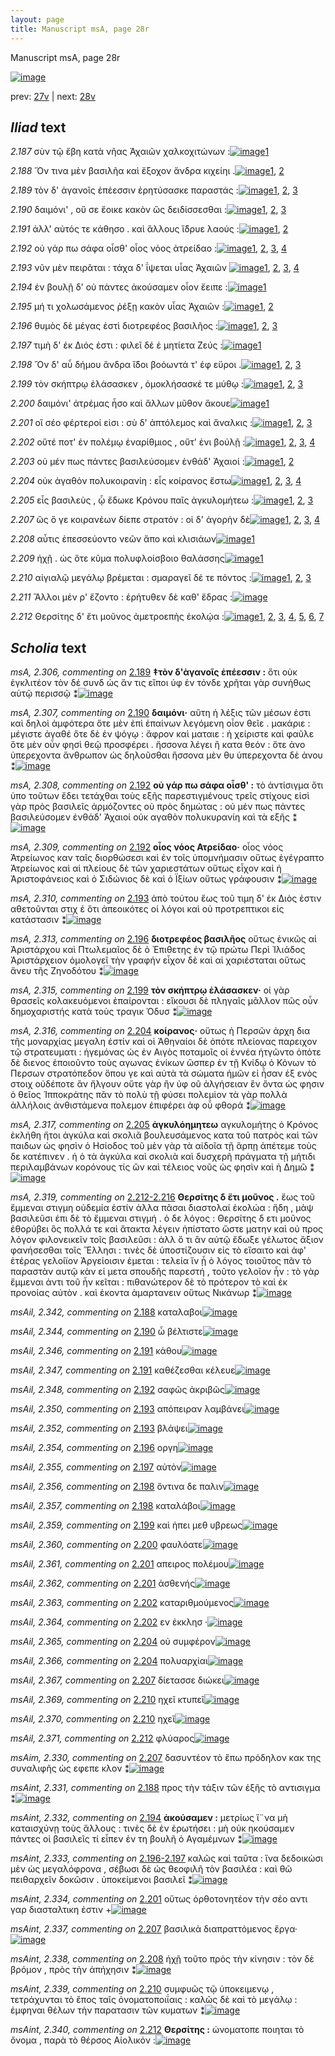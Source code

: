 ```yaml
---
layout: page
title: Manuscript msA, page 28r
---
```


Manuscript msA, page 28r

[![image](http://www.homermultitext.org/iipsrv?OBJ=IIP,1.0&FIF=/project/homer/pyramidal/deepzoom/hmt/vaimg/2017a/VA028RN_0029.tif&WID=100&CVT=JPEG)](http://www.homermultitext.org/ict2/?urn=urn:cite2:hmt:vaimg.2017a:VA028RN_0029)

prev:  [27v](../27v) | next:  [28v](../28v)

## *Iliad* text

*2.187* <a id="2.187"/> σὺν τῷ ἔβη κατὰ νῆας Ἀχαιῶν χαλκοχιτώνων :[![image](http://www.homermultitext.org/iipsrv?OBJ=IIP,1.0&FIF=/project/homer/pyramidal/deepzoom/hmt/vaimg/2017a/VA028RN_0029.tif&RGN=0.157,0.2036,0.38,0.0278&WID=1000&CVT=JPEG)](http://www.homermultitext.org/ict2/?urn=urn:cite2:hmt:vaimg.2017a:VA028RN_0029@0.157,0.2036,0.38,0.0278)[1](#msAim_2.326)

*2.188* <a id="2.188"/> Ὅν τινα μὲν βασιλῆα καὶ ἔξοχον ἄνδρα κιχείηι .[![image](http://www.homermultitext.org/iipsrv?OBJ=IIP,1.0&FIF=/project/homer/pyramidal/deepzoom/hmt/vaimg/2017a/VA028RN_0029.tif&RGN=0.157,0.2209,0.38,0.0278&WID=1000&CVT=JPEG)](http://www.homermultitext.org/ict2/?urn=urn:cite2:hmt:vaimg.2017a:VA028RN_0029@0.157,0.2209,0.38,0.0278)[1](#msAil_2.342), [2](#msAint_2.331)

*2.189* <a id="2.189"/> τὸν δ' ἀγανοῖς ἐπέεσσιν ἐρητύσασκε παραστάς :[![image](http://www.homermultitext.org/iipsrv?OBJ=IIP,1.0&FIF=/project/homer/pyramidal/deepzoom/hmt/vaimg/2017a/VA028RN_0029.tif&RGN=0.157,0.2389,0.38,0.0278&WID=1000&CVT=JPEG)](http://www.homermultitext.org/ict2/?urn=urn:cite2:hmt:vaimg.2017a:VA028RN_0029@0.157,0.2389,0.38,0.0278)[1](#msA_2.306), [2](#msAim_2.327), [3](#msAil_2.343)

*2.190* <a id="2.190"/> δαιμόνι' , οὔ σε ἔοικε κακὸν ὣς δειδίσσεσθαι :[![image](http://www.homermultitext.org/iipsrv?OBJ=IIP,1.0&FIF=/project/homer/pyramidal/deepzoom/hmt/vaimg/2017a/VA028RN_0029.tif&RGN=0.157,0.2577,0.38,0.0278&WID=1000&CVT=JPEG)](http://www.homermultitext.org/ict2/?urn=urn:cite2:hmt:vaimg.2017a:VA028RN_0029@0.157,0.2577,0.38,0.0278)[1](#msAil_2.344), [2](#msA_2.307), [3](#msAil_2.345)

*2.191* <a id="2.191"/> ἀλλ' αὐτός τε κάθησο . καὶ ἄλλους ἵ̈δρυε λαούς :[![image](http://www.homermultitext.org/iipsrv?OBJ=IIP,1.0&FIF=/project/homer/pyramidal/deepzoom/hmt/vaimg/2017a/VA028RN_0029.tif&RGN=0.156,0.2765,0.38,0.0278&WID=1000&CVT=JPEG)](http://www.homermultitext.org/ict2/?urn=urn:cite2:hmt:vaimg.2017a:VA028RN_0029@0.156,0.2765,0.38,0.0278)[1](#msAil_2.346), [2](#msAil_2.347)

*2.192* <a id="2.192"/> οὐ γάρ πω σάφα οἶσθ' οἷος νόος ἀτρείδαο :[![image](http://www.homermultitext.org/iipsrv?OBJ=IIP,1.0&FIF=/project/homer/pyramidal/deepzoom/hmt/vaimg/2017a/VA028RN_0029.tif&RGN=0.156,0.2953,0.38,0.0278&WID=1000&CVT=JPEG)](http://www.homermultitext.org/ict2/?urn=urn:cite2:hmt:vaimg.2017a:VA028RN_0029@0.156,0.2953,0.38,0.0278)[1](#msAil_2.348), [2](#msA_2.308), [3](#msAil_2.349), [4](#msA_2.309)

*2.193* <a id="2.193"/> νῦν μὲν πειρᾶται : τάχα δ' ΐψεται υἷας Ἀχαιῶν 				[![image](http://www.homermultitext.org/iipsrv?OBJ=IIP,1.0&FIF=/project/homer/pyramidal/deepzoom/hmt/vaimg/2017a/VA028RN_0029.tif&RGN=0.157,0.3148,0.38,0.0278&WID=1000&CVT=JPEG)](http://www.homermultitext.org/ict2/?urn=urn:cite2:hmt:vaimg.2017a:VA028RN_0029@0.157,0.3148,0.38,0.0278)[1](#msAil_2.352), [2](#msAil_2.350), [3](#msAil_2.351), [4](#msA_2.310)

*2.194* <a id="2.194"/> ἐν βουλῇ δ' οὐ πάντες ἀκούσαμεν οἷον ἔειπε :[![image](http://www.homermultitext.org/iipsrv?OBJ=IIP,1.0&FIF=/project/homer/pyramidal/deepzoom/hmt/vaimg/2017a/VA028RN_0029.tif&RGN=0.157,0.3351,0.38,0.0278&WID=1000&CVT=JPEG)](http://www.homermultitext.org/ict2/?urn=urn:cite2:hmt:vaimg.2017a:VA028RN_0029@0.157,0.3351,0.38,0.0278)[1](#msAint_2.332)

*2.195* <a id="2.195"/> μή τι χολωσάμενος ῥέξῃ κακὸν υἷας Ἀχαιῶν :[![image](http://www.homermultitext.org/iipsrv?OBJ=IIP,1.0&FIF=/project/homer/pyramidal/deepzoom/hmt/vaimg/2017a/VA028RN_0029.tif&RGN=0.161,0.3554,0.38,0.0278&WID=1000&CVT=JPEG)](http://www.homermultitext.org/ict2/?urn=urn:cite2:hmt:vaimg.2017a:VA028RN_0029@0.161,0.3554,0.38,0.0278)[1](#msA_2.311), [2](#msAil_2.353)

*2.196* <a id="2.196"/> θυμὸς δὲ μέγας ἐστὶ διοτρεφέος βασιλῆος :[![image](http://www.homermultitext.org/iipsrv?OBJ=IIP,1.0&FIF=/project/homer/pyramidal/deepzoom/hmt/vaimg/2017a/VA028RN_0029.tif&RGN=0.159,0.3711,0.38,0.0278&WID=1000&CVT=JPEG)](http://www.homermultitext.org/ict2/?urn=urn:cite2:hmt:vaimg.2017a:VA028RN_0029@0.159,0.3711,0.38,0.0278)[1](#msAil_2.354), [2](#msA_2.313), [3](#msA_2.312)

*2.197* <a id="2.197"/> τιμὴ δ' ἐκ Διός ἐστι : 					φιλεῖ δέ ἑ μητίετα Ζεύς :[![image](http://www.homermultitext.org/iipsrv?OBJ=IIP,1.0&FIF=/project/homer/pyramidal/deepzoom/hmt/vaimg/2017a/VA028RN_0029.tif&RGN=0.152,0.3914,0.38,0.0278&WID=1000&CVT=JPEG)](http://www.homermultitext.org/ict2/?urn=urn:cite2:hmt:vaimg.2017a:VA028RN_0029@0.152,0.3914,0.38,0.0278)[1](#msAil_2.355)

*2.198* <a id="2.198"/> Ὃν δ' αὖ δήμου ἄνδρα ἴ̈δοι βοόωντά τ' ἐφ εὕροι .[![image](http://www.homermultitext.org/iipsrv?OBJ=IIP,1.0&FIF=/project/homer/pyramidal/deepzoom/hmt/vaimg/2017a/VA028RN_0029.tif&RGN=0.153,0.4087,0.38,0.0278&WID=1000&CVT=JPEG)](http://www.homermultitext.org/ict2/?urn=urn:cite2:hmt:vaimg.2017a:VA028RN_0029@0.153,0.4087,0.38,0.0278)[1](#msAim_2.328), [2](#msAil_2.357), [3](#msAil_2.356)

*2.199* <a id="2.199"/> τὸν σκήπτρῳ ἐλάσασκεν , ὁμοκλήσασκέ τε μύθῳ :[![image](http://www.homermultitext.org/iipsrv?OBJ=IIP,1.0&FIF=/project/homer/pyramidal/deepzoom/hmt/vaimg/2017a/VA028RN_0029.tif&RGN=0.162,0.429,0.38,0.0278&WID=1000&CVT=JPEG)](http://www.homermultitext.org/ict2/?urn=urn:cite2:hmt:vaimg.2017a:VA028RN_0029@0.162,0.429,0.38,0.0278)[1](#msAil_2.359), [2](#msAil_2.358), [3](#msA_2.315)

*2.200* <a id="2.200"/> δαιμόνι' ἀτρέμας ἧσο καὶ ἄλλων μῦθον ἄκουε[![image](http://www.homermultitext.org/iipsrv?OBJ=IIP,1.0&FIF=/project/homer/pyramidal/deepzoom/hmt/vaimg/2017a/VA028RN_0029.tif&RGN=0.162,0.4478,0.38,0.0278&WID=1000&CVT=JPEG)](http://www.homermultitext.org/ict2/?urn=urn:cite2:hmt:vaimg.2017a:VA028RN_0029@0.162,0.4478,0.38,0.0278)[1](#msAil_2.360)

*2.201* <a id="2.201"/> οἳ σέο φέρτεροί εἰσι : σὺ δ' ἀπτόλεμος καὶ ἄναλκις :[![image](http://www.homermultitext.org/iipsrv?OBJ=IIP,1.0&FIF=/project/homer/pyramidal/deepzoom/hmt/vaimg/2017a/VA028RN_0029.tif&RGN=0.162,0.4666,0.38,0.0278&WID=1000&CVT=JPEG)](http://www.homermultitext.org/ict2/?urn=urn:cite2:hmt:vaimg.2017a:VA028RN_0029@0.162,0.4666,0.38,0.0278)[1](#msAil_2.362), [2](#msAint_2.334), [3](#msAil_2.361)

*2.202* <a id="2.202"/> οὔτέ ποτ' ἐν πολέμῳ ἐναρίθμιος , οὔτ' ἐνι βούλῇ :[![image](http://www.homermultitext.org/iipsrv?OBJ=IIP,1.0&FIF=/project/homer/pyramidal/deepzoom/hmt/vaimg/2017a/VA028RN_0029.tif&RGN=0.162,0.4853,0.38,0.0278&WID=1000&CVT=JPEG)](http://www.homermultitext.org/ict2/?urn=urn:cite2:hmt:vaimg.2017a:VA028RN_0029@0.162,0.4853,0.38,0.0278)[1](#msAil_2.363), [2](#msAil_2.364), [3](#msAil_1.621), [4](#msAil_1.620)

*2.203* <a id="2.203"/> οὐ μέν πως πάντες βασιλεύσομεν ἐνθάδ' Ἀχαιοί :[![image](http://www.homermultitext.org/iipsrv?OBJ=IIP,1.0&FIF=/project/homer/pyramidal/deepzoom/hmt/vaimg/2017a/VA028RN_0029.tif&RGN=0.162,0.5034,0.38,0.0278&WID=1000&CVT=JPEG)](http://www.homermultitext.org/ict2/?urn=urn:cite2:hmt:vaimg.2017a:VA028RN_0029@0.162,0.5034,0.38,0.0278)[1](#msAim_2.329), [2](#msAint_2.335)

*2.204* <a id="2.204"/> οὐκ ἀγαθὸν πολυκοιρανίη : εἷς κοίρανος ἔστω[![image](http://www.homermultitext.org/iipsrv?OBJ=IIP,1.0&FIF=/project/homer/pyramidal/deepzoom/hmt/vaimg/2017a/VA028RN_0029.tif&RGN=0.162,0.5252,0.38,0.0278&WID=1000&CVT=JPEG)](http://www.homermultitext.org/ict2/?urn=urn:cite2:hmt:vaimg.2017a:VA028RN_0029@0.162,0.5252,0.38,0.0278)[1](#msAil_2.366), [2](#msAil_2.365), [3](#msA_2.316), [4](#msA_2.314)

*2.205* <a id="2.205"/> εἷς βασιλεὺς , ᾧ ἔδωκε Κρόνου παῖς ἀγκυλομήτεω :[![image](http://www.homermultitext.org/iipsrv?OBJ=IIP,1.0&FIF=/project/homer/pyramidal/deepzoom/hmt/vaimg/2017a/VA028RN_0029.tif&RGN=0.172,0.5455,0.38,0.0278&WID=1000&CVT=JPEG)](http://www.homermultitext.org/ict2/?urn=urn:cite2:hmt:vaimg.2017a:VA028RN_0029@0.172,0.5455,0.38,0.0278)[1](#msAint_2.336), [2](#msA_2.317), [3](#msA_2.324)

*2.207* <a id="2.207"/> ὣς ὅ γε κοιρανέων δίεπε στρατόν : οἱ δ' ἀγορὴν δὲ[![image](http://www.homermultitext.org/iipsrv?OBJ=IIP,1.0&FIF=/project/homer/pyramidal/deepzoom/hmt/vaimg/2017a/VA028RN_0029.tif&RGN=0.162,0.5635,0.38,0.0278&WID=1000&CVT=JPEG)](http://www.homermultitext.org/ict2/?urn=urn:cite2:hmt:vaimg.2017a:VA028RN_0029@0.162,0.5635,0.38,0.0278)[1](#msAil_2.367), [2](#msAim_2.330), [3](#msAint_2.337), [4](#msA_2.325)

*2.208* <a id="2.208"/> αὖτις ἐπεσσεύοντο νεῶν ἄπο καὶ κλισιάων[![image](http://www.homermultitext.org/iipsrv?OBJ=IIP,1.0&FIF=/project/homer/pyramidal/deepzoom/hmt/vaimg/2017a/VA028RN_0029.tif&RGN=0.156,0.583,0.38,0.0278&WID=1000&CVT=JPEG)](http://www.homermultitext.org/ict2/?urn=urn:cite2:hmt:vaimg.2017a:VA028RN_0029@0.156,0.583,0.38,0.0278)[1](#msAint_2.338)

*2.209* <a id="2.209"/> ἠχῇ . ὡς ὅτε κῦμα πολυφλοίσβοιο θαλάσσης[![image](http://www.homermultitext.org/iipsrv?OBJ=IIP,1.0&FIF=/project/homer/pyramidal/deepzoom/hmt/vaimg/2017a/VA028RN_0029.tif&RGN=0.162,0.6026,0.38,0.0278&WID=1000&CVT=JPEG)](http://www.homermultitext.org/ict2/?urn=urn:cite2:hmt:vaimg.2017a:VA028RN_0029@0.162,0.6026,0.38,0.0278)[1](#msAil_2.368)

*2.210* <a id="2.210"/> αἰγιαλῷ μεγάλῳ βρέμεται : σμαραγεῖ δέ τε πόντος :[![image](http://www.homermultitext.org/iipsrv?OBJ=IIP,1.0&FIF=/project/homer/pyramidal/deepzoom/hmt/vaimg/2017a/VA028RN_0029.tif&RGN=0.167,0.6213,0.38,0.0278&WID=1000&CVT=JPEG)](http://www.homermultitext.org/ict2/?urn=urn:cite2:hmt:vaimg.2017a:VA028RN_0029@0.167,0.6213,0.38,0.0278)[1](#msAint_2.339), [2](#msAil_2.369), [3](#msAil_2.370)

*2.211* <a id="2.211"/> Ἄλλοι μέν ρ' ἕζοντο : ἐρήτυθεν δὲ καθ' ἕδρας :[![image](http://www.homermultitext.org/iipsrv?OBJ=IIP,1.0&FIF=/project/homer/pyramidal/deepzoom/hmt/vaimg/2017a/VA028RN_0029.tif&RGN=0.162,0.6394,0.38,0.0278&WID=1000&CVT=JPEG)](http://www.homermultitext.org/ict2/?urn=urn:cite2:hmt:vaimg.2017a:VA028RN_0029@0.162,0.6394,0.38,0.0278)

*2.212* <a id="2.212"/> Θερσίτης δ' ἔτι μοῦνος 					ἀμετροεπὴς ἐκολῴα :[![image](http://www.homermultitext.org/iipsrv?OBJ=IIP,1.0&FIF=/project/homer/pyramidal/deepzoom/hmt/vaimg/2017a/VA028RN_0029.tif&RGN=0.158,0.6589,0.38,0.0278&WID=1000&CVT=JPEG)](http://www.homermultitext.org/ict2/?urn=urn:cite2:hmt:vaimg.2017a:VA028RN_0029@0.158,0.6589,0.38,0.0278)[1](#msA_2.322), [2](#msA_2.321), [3](#msAil_2.372), [4](#msA_2.320), [5](#msAint_2.340), [6](#msAil_2.371), [7](#msA_2.323)

## *Scholia* text

*msA, 2.306, commenting on* [2.189](#2.189)  <a id="msA_2.306"/> **‡τὸν δ'ὰγανοῖς ἐπέεσσιν :** ὅτι οὐκ ἐγκλιτέον τὸν δέ συνδ ὡς ἄν τις εἴποι ὑφ ἑν τόνδε χρῆται γὰρ συνήθως αὐτῷ περισσῷ ⁑[![image](http://www.homermultitext.org/iipsrv?OBJ=IIP,1.0&FIF=/project/homer/pyramidal/deepzoom/hmt/vaimg/2017a/VA028RN_0029.tif&RGN=0.1625,0.0976,0.4671,0.019&WID=1000&CVT=JPEG)](http://www.homermultitext.org/ict2/?urn=urn:cite2:hmt:vaimg.2017a:VA028RN_0029@0.1625,0.0976,0.4671,0.019)

*msA, 2.307, commenting on* [2.190](#2.190)  <a id="msA_2.307"/> **δαιμόνι·** αὕτη ἡ λέξις τῶν μέσων ἐστι καὶ δηλοὶ ἀμφότερα ὅτε μὲν ἐπὶ ἐπαίνων λεγόμενη οἷον θεῖε . μακάριε : μέγιστε ἀγαθέ ὅτε δὲ ἐν ψόγῳ : ἄφρον καὶ ματαιε : ἠ χείριστε καὶ φαῦλε ὅτε μὲν οὖν φησὶ θεῷ προσφέρει . ἥσσονα λέγει ἢ κατα θεόν : ὅτε ἀνο ὑπερεχοντα ἄνθρωπον ὡς δηλοῦσθαι ἥσσονα μὲν θυ ὑπερεχοντα δὲ ἀνου ⁑[![image](http://www.homermultitext.org/iipsrv?OBJ=IIP,1.0&FIF=/project/homer/pyramidal/deepzoom/hmt/vaimg/2017a/VA028RN_0029.tif&RGN=0.1773,0.0989,0.6043,0.0455&WID=1000&CVT=JPEG)](http://www.homermultitext.org/ict2/?urn=urn:cite2:hmt:vaimg.2017a:VA028RN_0029@0.1773,0.0989,0.6043,0.0455)

*msA, 2.308, commenting on* [2.192](#2.192)  <a id="msA_2.308"/> **οὐ γάρ πω σάφα οἶσθ' :** τὸ ἀντίσιγμα ὅτι ὑπο τοῦτων ἔδει τετάχθαι τοὺς εξῆς παρεστιγμένους τρεῖς στίχους εἰσὶ γὰρ πρὸς βασιλεῖς ἀρμόζοντες οὐ πρὸς δημώτας : οὐ μέν πως πάντες βασιλεύσομεν ἐνθάδ' Ἀχαιοί οὐκ αγαθὸν πολυκυρανίη καὶ τὰ εξῆς ⁑[![image](http://www.homermultitext.org/iipsrv?OBJ=IIP,1.0&FIF=/project/homer/pyramidal/deepzoom/hmt/vaimg/2017a/VA028RN_0029.tif&RGN=0.1529,0.1349,0.6213,0.0344&WID=1000&CVT=JPEG)](http://www.homermultitext.org/ict2/?urn=urn:cite2:hmt:vaimg.2017a:VA028RN_0029@0.1529,0.1349,0.6213,0.0344)

*msA, 2.309, commenting on* [2.192](#2.192)  <a id="msA_2.309"/> **οἷος νόος Ατρείδαο·** οἷος νόος Ἀτρείωνος καν ταῖς διορθώσεσι καὶ ἐν τοῖς ὑπομνήμασιν οὕτως ἐγέγραπτο Ἀτρείωνος καὶ αἱ πλείους δὲ τῶν χαριεστάτων οὕτως εἶχον καὶ ἡ Ἀριστοφάνειος καὶ ὁ Σιδώνιος δὲ καὶ ὁ Ϊξίων οὕτως γράφουσιν ⁑[![image](http://www.homermultitext.org/iipsrv?OBJ=IIP,1.0&FIF=/project/homer/pyramidal/deepzoom/hmt/vaimg/2017a/VA028RN_0029.tif&RGN=0.1696,0.1508,0.5996,0.0388&WID=1000&CVT=JPEG)](http://www.homermultitext.org/ict2/?urn=urn:cite2:hmt:vaimg.2017a:VA028RN_0029@0.1696,0.1508,0.5996,0.0388)

*msA, 2.310, commenting on* [2.193](#2.193)  <a id="msA_2.310"/> ἀπὸ τούτου ἕως τοῦ τιμη δ' ἐκ Διὸς ἐστιν αθετοῦνται στιχ έ ὅτι ἀπεοικότες οἱ λόγοι καὶ οὐ προτρεπτικοι εἰς κατάστασιν ⁑[![image](http://www.homermultitext.org/iipsrv?OBJ=IIP,1.0&FIF=/project/homer/pyramidal/deepzoom/hmt/vaimg/2017a/VA028RN_0029.tif&RGN=0.4267,0.1743,0.3504,0.0347&WID=1000&CVT=JPEG)](http://www.homermultitext.org/ict2/?urn=urn:cite2:hmt:vaimg.2017a:VA028RN_0029@0.4267,0.1743,0.3504,0.0347)

*msA, 2.313, commenting on* [2.196](#2.196)  <a id="msA_2.313"/> **διοτρεφέος βασιλῆος** οὕτως ἑνικῶς αἱ Ἀριστάρχου καὶ Πτωλεμαῖος δὲ ὁ Ἐπιθετης ἐν τῷ πρώτω Περὶ Ἰλιάδος Ἀριστάρχειον ὁμολογεῖ τὴν γραφήν εἶχον δὲ καὶ αἱ χαριέσταται οὕτως ἄνευ τῆς Ζηνοδότου ⁑[![image](http://www.homermultitext.org/iipsrv?OBJ=IIP,1.0&FIF=/project/homer/pyramidal/deepzoom/hmt/vaimg/2017a/VA028RN_0029.tif&RGN=0.56,0.2534,0.2146,0.0591&WID=1000&CVT=JPEG)](http://www.homermultitext.org/ict2/?urn=urn:cite2:hmt:vaimg.2017a:VA028RN_0029@0.56,0.2534,0.2146,0.0591)

*msA, 2.315, commenting on* [2.199](#2.199)  <a id="msA_2.315"/> **τὸν σκήπτρῳ ἐλάσασκεν·** οἱ γὰρ θρασεῖς κολακευόμενοι ἐπαίρονται : εἴκουσι δὲ πληγαῖς μᾶλλον πῶς οὖν δημοχαριστής κατὰ τοὺς τραγικ Ὀδυσ ⁑[![image](http://www.homermultitext.org/iipsrv?OBJ=IIP,1.0&FIF=/project/homer/pyramidal/deepzoom/hmt/vaimg/2017a/VA028RN_0029.tif&RGN=0.5638,0.3467,0.2054,0.0394&WID=1000&CVT=JPEG)](http://www.homermultitext.org/ict2/?urn=urn:cite2:hmt:vaimg.2017a:VA028RN_0029@0.5638,0.3467,0.2054,0.0394)

*msA, 2.316, commenting on* [2.204](#2.204)  <a id="msA_2.316"/> **κοίρανος·** οὕτως ἡ Περσῶν ἀρχη δια τῆς μοναρχίας μεγαλη ἐστίν καὶ οἱ Ἀθηναίοι δὲ ὁπότε πλείονας παρειχον τῷ στρατευματι : ἡγεμόνας ὡς ἐν Αιγὸς ποταμοῖς οἱ ἐννέα ἡτγῶντο ὁπότε δὲ διενος ἐποιοῦντο τοὺς αγωνας ἐνίκων ὥσπερ ἐν τῇ Κνίδῳ ὁ Κόνων τὸ Περσων στρατόπεδον ὅπου γε καὶ αὐτὰ τὰ σώματα ἡμῶν εἰ ἦσαν ἑξ ενὸς στοιχ οὐδέποτε ἂν ἤλγουν οὔτε γὰρ ἢν ὑφ οῦ ἀλγήσειαν ἓν ὄντα ὡς φησιν ὁ θεῖος Ἱπποκράτης πᾶν τὸ πολὺ τῇ φύσει πολεμὶον τὰ γὰρ πολλὰ ἀλλήλοις ἀνθιστάμενα πολεμον ἐπιφέρει ἀφ οὗ φθορά ⁑[![image](http://www.homermultitext.org/iipsrv?OBJ=IIP,1.0&FIF=/project/homer/pyramidal/deepzoom/hmt/vaimg/2017a/VA028RN_0029.tif&RGN=0.5542,0.3676,0.2271,0.1298&WID=1000&CVT=JPEG)](http://www.homermultitext.org/ict2/?urn=urn:cite2:hmt:vaimg.2017a:VA028RN_0029@0.5542,0.3676,0.2271,0.1298)

*msA, 2.317, commenting on* [2.205](#2.205)  <a id="msA_2.317"/> **ἀγκυλόημητεω** αγκυλομήτης ὁ Κρόνος ἐκλήθη ἤτοι ἀγκύλα καὶ σκολιᾶ βουλευσάμενος κατα τοῦ πατρὸς καὶ τῶν παιδων ὡς φησὶν ὁ Ησίοδος τοῦ μὲν γὰρ τὰ αἰδοῖα τῇ ἅρπῃ ἀπέτεμε τοὺς δε κατέπινεν . ἠ ὁ τὰ ἀγκύλα καὶ σκολιὰ καὶ δυσχερῆ πράγματα τῇ μήτιδι περιλαμβάνων κορόνους τίς ὢν καὶ τέλειος νοῦς ὡς φησὶν καὶ ἡ Δημῶ ⁑[![image](http://www.homermultitext.org/iipsrv?OBJ=IIP,1.0&FIF=/project/homer/pyramidal/deepzoom/hmt/vaimg/2017a/VA028RN_0029.tif&RGN=0.5517,0.4828,0.2363,0.086&WID=1000&CVT=JPEG)](http://www.homermultitext.org/ict2/?urn=urn:cite2:hmt:vaimg.2017a:VA028RN_0029@0.5517,0.4828,0.2363,0.086)

*msA, 2.319, commenting on* [2.212-2.216](#2.212-2.216)  <a id="msA_2.319"/> **Θερσίτης δ ἕτι μοῦνος .** ἕως τοῦ ἔμμεναι στιγμη οὐδεμία ἐστίν ἀλλα πᾶσαι διαστολαί ἐκολώα : ἤδη , μὰψ βασιλεῦσι ἐπι δὲ τὸ ἔμμεναι στιγμή . ὁ δε λόγος : Θερσίτης δ ετι μοῦνος ἐθορύβει ὃς πολλά τε καὶ ἄτακτα λέγειν ἡπίστατο ὥστε ματην καὶ οὐ προς λόγον φιλονεικεῖν τοῖς βασιλεῦσι : ἀλλ ὅ τι ἂν αὐτῷ ἔδωξε γέλωτος ἄξιον φανήσεσθαι τοῖς Ἕλλησι : τινὲς δὲ ὑποστίζουσιν εἰς τὸ εἴσαιτο καὶ ἀφ' ἑτέρας γελοίϊον Ἀργείοισιν έμεται : τελεία ἵν ᾖ ὁ λόγος τοιοῦτος πᾶν τὸ παραστὰν αυτῷ κὰν εἰ μετα σπουδῆς παρεστή , τοῦτο γελοῖον ἦν : τὸ γὰρ ἔμμεναι ἀντι τοῦ ἦν κεῖται : πιθανώτερον δὲ τὸ πρότερον τὸ καὶ ἐκ προνοίας αὐτὸν . καὶ ἑκοντα ἁμαρτανειν οὕτως Νικάνωρ ⁑[![image](http://www.homermultitext.org/iipsrv?OBJ=IIP,1.0&FIF=/project/homer/pyramidal/deepzoom/hmt/vaimg/2017a/VA028RN_0029.tif&RGN=0.1621,0.6787,0.6196,0.0742&WID=1000&CVT=JPEG)](http://www.homermultitext.org/ict2/?urn=urn:cite2:hmt:vaimg.2017a:VA028RN_0029@0.1621,0.6787,0.6196,0.0742)

*msAil, 2.342, commenting on* [2.188](#2.188)  <a id="msAil_2.342"/> καταλαβοι[![image](http://www.homermultitext.org/iipsrv?OBJ=IIP,1.0&FIF=/project/homer/pyramidal/deepzoom/hmt/vaimg/2017a/VA028RN_0029.tif&RGN=0.4813,0.2218,0.0367,0.0103&WID=1000&CVT=JPEG)](http://www.homermultitext.org/ict2/?urn=urn:cite2:hmt:vaimg.2017a:VA028RN_0029@0.4813,0.2218,0.0367,0.0103)

*msAil, 2.344, commenting on* [2.190](#2.190)  <a id="msAil_2.344"/> ὦ βέλτιστε[![image](http://www.homermultitext.org/iipsrv?OBJ=IIP,1.0&FIF=/project/homer/pyramidal/deepzoom/hmt/vaimg/2017a/VA028RN_0029.tif&RGN=0.1983,0.2584,0.0571,0.011&WID=1000&CVT=JPEG)](http://www.homermultitext.org/ict2/?urn=urn:cite2:hmt:vaimg.2017a:VA028RN_0029@0.1983,0.2584,0.0571,0.011)

*msAil, 2.346, commenting on* [2.191](#2.191)  <a id="msAil_2.346"/> κάθου[![image](http://www.homermultitext.org/iipsrv?OBJ=IIP,1.0&FIF=/project/homer/pyramidal/deepzoom/hmt/vaimg/2017a/VA028RN_0029.tif&RGN=0.2883,0.2772,0.0388,0.011&WID=1000&CVT=JPEG)](http://www.homermultitext.org/ict2/?urn=urn:cite2:hmt:vaimg.2017a:VA028RN_0029@0.2883,0.2772,0.0388,0.011)

*msAil, 2.347, commenting on* [2.191](#2.191)  <a id="msAil_2.347"/> καθέζεσθαι κέλευε[![image](http://www.homermultitext.org/iipsrv?OBJ=IIP,1.0&FIF=/project/homer/pyramidal/deepzoom/hmt/vaimg/2017a/VA028RN_0029.tif&RGN=0.4229,0.2769,0.0733,0.0116&WID=1000&CVT=JPEG)](http://www.homermultitext.org/ict2/?urn=urn:cite2:hmt:vaimg.2017a:VA028RN_0029@0.4229,0.2769,0.0733,0.0116)

*msAil, 2.348, commenting on* [2.192](#2.192)  <a id="msAil_2.348"/> σαφῶς ἀκριβῶς[![image](http://www.homermultitext.org/iipsrv?OBJ=IIP,1.0&FIF=/project/homer/pyramidal/deepzoom/hmt/vaimg/2017a/VA028RN_0029.tif&RGN=0.2371,0.2957,0.0596,0.0097&WID=1000&CVT=JPEG)](http://www.homermultitext.org/ict2/?urn=urn:cite2:hmt:vaimg.2017a:VA028RN_0029@0.2371,0.2957,0.0596,0.0097)

*msAil, 2.350, commenting on* [2.193](#2.193)  <a id="msAil_2.350"/> απόπειραν λαμβάνει[![image](http://www.homermultitext.org/iipsrv?OBJ=IIP,1.0&FIF=/project/homer/pyramidal/deepzoom/hmt/vaimg/2017a/VA028RN_0029.tif&RGN=0.2358,0.3132,0.0896,0.0131&WID=1000&CVT=JPEG)](http://www.homermultitext.org/ict2/?urn=urn:cite2:hmt:vaimg.2017a:VA028RN_0029@0.2358,0.3132,0.0896,0.0131)

*msAil, 2.352, commenting on* [2.193](#2.193)  <a id="msAil_2.352"/> βλάψει[![image](http://www.homermultitext.org/iipsrv?OBJ=IIP,1.0&FIF=/project/homer/pyramidal/deepzoom/hmt/vaimg/2017a/VA028RN_0029.tif&RGN=0.4038,0.3148,0.0367,0.0131&WID=1000&CVT=JPEG)](http://www.homermultitext.org/ict2/?urn=urn:cite2:hmt:vaimg.2017a:VA028RN_0029@0.4038,0.3148,0.0367,0.0131)

*msAil, 2.354, commenting on* [2.196](#2.196)  <a id="msAil_2.354"/> οργη[![image](http://www.homermultitext.org/iipsrv?OBJ=IIP,1.0&FIF=/project/homer/pyramidal/deepzoom/hmt/vaimg/2017a/VA028RN_0029.tif&RGN=0.1721,0.3733,0.0433,0.0088&WID=1000&CVT=JPEG)](http://www.homermultitext.org/ict2/?urn=urn:cite2:hmt:vaimg.2017a:VA028RN_0029@0.1721,0.3733,0.0433,0.0088)

*msAil, 2.355, commenting on* [2.197](#2.197)  <a id="msAil_2.355"/> αὐτὸν[![image](http://www.homermultitext.org/iipsrv?OBJ=IIP,1.0&FIF=/project/homer/pyramidal/deepzoom/hmt/vaimg/2017a/VA028RN_0029.tif&RGN=0.3746,0.3902,0.0408,0.0138&WID=1000&CVT=JPEG)](http://www.homermultitext.org/ict2/?urn=urn:cite2:hmt:vaimg.2017a:VA028RN_0029@0.3746,0.3902,0.0408,0.0138)

*msAil, 2.356, commenting on* [2.198](#2.198)  <a id="msAil_2.356"/> ὄντινα δε παλιν[![image](http://www.homermultitext.org/iipsrv?OBJ=IIP,1.0&FIF=/project/homer/pyramidal/deepzoom/hmt/vaimg/2017a/VA028RN_0029.tif&RGN=0.1967,0.4089,0.0617,0.0091&WID=1000&CVT=JPEG)](http://www.homermultitext.org/ict2/?urn=urn:cite2:hmt:vaimg.2017a:VA028RN_0029@0.1967,0.4089,0.0617,0.0091)

*msAil, 2.357, commenting on* [2.198](#2.198)  <a id="msAil_2.357"/> καταλάβοι[![image](http://www.homermultitext.org/iipsrv?OBJ=IIP,1.0&FIF=/project/homer/pyramidal/deepzoom/hmt/vaimg/2017a/VA028RN_0029.tif&RGN=0.4417,0.408,0.0467,0.0113&WID=1000&CVT=JPEG)](http://www.homermultitext.org/ict2/?urn=urn:cite2:hmt:vaimg.2017a:VA028RN_0029@0.4417,0.408,0.0467,0.0113)

*msAil, 2.359, commenting on* [2.199](#2.199)  <a id="msAil_2.359"/> καὶ ἡπει μεθ υβρεως[![image](http://www.homermultitext.org/iipsrv?OBJ=IIP,1.0&FIF=/project/homer/pyramidal/deepzoom/hmt/vaimg/2017a/VA028RN_0029.tif&RGN=0.3954,0.4283,0.0779,0.0144&WID=1000&CVT=JPEG)](http://www.homermultitext.org/ict2/?urn=urn:cite2:hmt:vaimg.2017a:VA028RN_0029@0.3954,0.4283,0.0779,0.0144)

*msAil, 2.360, commenting on* [2.200](#2.200)  <a id="msAil_2.360"/> φαυλόατε[![image](http://www.homermultitext.org/iipsrv?OBJ=IIP,1.0&FIF=/project/homer/pyramidal/deepzoom/hmt/vaimg/2017a/VA028RN_0029.tif&RGN=0.1846,0.4471,0.0558,0.0135&WID=1000&CVT=JPEG)](http://www.homermultitext.org/ict2/?urn=urn:cite2:hmt:vaimg.2017a:VA028RN_0029@0.1846,0.4471,0.0558,0.0135)

*msAil, 2.361, commenting on* [2.201](#2.201)  <a id="msAil_2.361"/> απειρος πολέμου[![image](http://www.homermultitext.org/iipsrv?OBJ=IIP,1.0&FIF=/project/homer/pyramidal/deepzoom/hmt/vaimg/2017a/VA028RN_0029.tif&RGN=0.3733,0.4671,0.0629,0.0131&WID=1000&CVT=JPEG)](http://www.homermultitext.org/ict2/?urn=urn:cite2:hmt:vaimg.2017a:VA028RN_0029@0.3733,0.4671,0.0629,0.0131)

*msAil, 2.362, commenting on* [2.201](#2.201)  <a id="msAil_2.362"/> ἀσθενής[![image](http://www.homermultitext.org/iipsrv?OBJ=IIP,1.0&FIF=/project/homer/pyramidal/deepzoom/hmt/vaimg/2017a/VA028RN_0029.tif&RGN=0.4704,0.4665,0.045,0.0119&WID=1000&CVT=JPEG)](http://www.homermultitext.org/ict2/?urn=urn:cite2:hmt:vaimg.2017a:VA028RN_0029@0.4704,0.4665,0.045,0.0119)

*msAil, 2.363, commenting on* [2.202](#2.202)  <a id="msAil_2.363"/> καταριθμούμενος[![image](http://www.homermultitext.org/iipsrv?OBJ=IIP,1.0&FIF=/project/homer/pyramidal/deepzoom/hmt/vaimg/2017a/VA028RN_0029.tif&RGN=0.3554,0.4847,0.0758,0.0131&WID=1000&CVT=JPEG)](http://www.homermultitext.org/ict2/?urn=urn:cite2:hmt:vaimg.2017a:VA028RN_0029@0.3554,0.4847,0.0758,0.0131)

*msAil, 2.364, commenting on* [2.202](#2.202)  <a id="msAil_2.364"/> εν ἐκκλησ ·[![image](http://www.homermultitext.org/iipsrv?OBJ=IIP,1.0&FIF=/project/homer/pyramidal/deepzoom/hmt/vaimg/2017a/VA028RN_0029.tif&RGN=0.4758,0.4856,0.0421,0.0141&WID=1000&CVT=JPEG)](http://www.homermultitext.org/ict2/?urn=urn:cite2:hmt:vaimg.2017a:VA028RN_0029@0.4758,0.4856,0.0421,0.0141)

*msAil, 2.365, commenting on* [2.204](#2.204)  <a id="msAil_2.365"/> οὐ συμφέρον[![image](http://www.homermultitext.org/iipsrv?OBJ=IIP,1.0&FIF=/project/homer/pyramidal/deepzoom/hmt/vaimg/2017a/VA028RN_0029.tif&RGN=0.1942,0.5222,0.0471,0.0113&WID=1000&CVT=JPEG)](http://www.homermultitext.org/ict2/?urn=urn:cite2:hmt:vaimg.2017a:VA028RN_0029@0.1942,0.5222,0.0471,0.0113)

*msAil, 2.366, commenting on* [2.204](#2.204)  <a id="msAil_2.366"/> πολυαρχίαι[![image](http://www.homermultitext.org/iipsrv?OBJ=IIP,1.0&FIF=/project/homer/pyramidal/deepzoom/hmt/vaimg/2017a/VA028RN_0029.tif&RGN=0.2954,0.5228,0.0488,0.0135&WID=1000&CVT=JPEG)](http://www.homermultitext.org/ict2/?urn=urn:cite2:hmt:vaimg.2017a:VA028RN_0029@0.2954,0.5228,0.0488,0.0135)

*msAil, 2.367, commenting on* [2.207](#2.207)  <a id="msAil_2.367"/> δίετασσε διώκει[![image](http://www.homermultitext.org/iipsrv?OBJ=IIP,1.0&FIF=/project/homer/pyramidal/deepzoom/hmt/vaimg/2017a/VA028RN_0029.tif&RGN=0.3421,0.561,0.0742,0.0144&WID=1000&CVT=JPEG)](http://www.homermultitext.org/ict2/?urn=urn:cite2:hmt:vaimg.2017a:VA028RN_0029@0.3421,0.561,0.0742,0.0144)

*msAil, 2.369, commenting on* [2.210](#2.210)  <a id="msAil_2.369"/> ηχεῖ κτυπεῖ[![image](http://www.homermultitext.org/iipsrv?OBJ=IIP,1.0&FIF=/project/homer/pyramidal/deepzoom/hmt/vaimg/2017a/VA028RN_0029.tif&RGN=0.3213,0.6183,0.0579,0.0116&WID=1000&CVT=JPEG)](http://www.homermultitext.org/ict2/?urn=urn:cite2:hmt:vaimg.2017a:VA028RN_0029@0.3213,0.6183,0.0579,0.0116)

*msAil, 2.370, commenting on* [2.210](#2.210)  <a id="msAil_2.370"/> ηχεῖ[![image](http://www.homermultitext.org/iipsrv?OBJ=IIP,1.0&FIF=/project/homer/pyramidal/deepzoom/hmt/vaimg/2017a/VA028RN_0029.tif&RGN=0.4221,0.6211,0.0275,0.0094&WID=1000&CVT=JPEG)](http://www.homermultitext.org/ict2/?urn=urn:cite2:hmt:vaimg.2017a:VA028RN_0029@0.4221,0.6211,0.0275,0.0094)

*msAil, 2.371, commenting on* [2.212](#2.212)  <a id="msAil_2.371"/> φλύαρος[![image](http://www.homermultitext.org/iipsrv?OBJ=IIP,1.0&FIF=/project/homer/pyramidal/deepzoom/hmt/vaimg/2017a/VA028RN_0029.tif&RGN=0.3846,0.6549,0.0396,0.0156&WID=1000&CVT=JPEG)](http://www.homermultitext.org/ict2/?urn=urn:cite2:hmt:vaimg.2017a:VA028RN_0029@0.3846,0.6549,0.0396,0.0156)

*msAim, 2.330, commenting on* [2.207](#2.207)  <a id="msAim_2.330"/> δασυντέον τὸ ἔπω πρόδηλον κακ της συναλιφῆς ὡς εφεπε κλον ⁑[![image](http://www.homermultitext.org/iipsrv?OBJ=IIP,1.0&FIF=/project/homer/pyramidal/deepzoom/hmt/vaimg/2017a/VA028RN_0029.tif&RGN=0.5092,0.5698,0.0575,0.0491&WID=1000&CVT=JPEG)](http://www.homermultitext.org/ict2/?urn=urn:cite2:hmt:vaimg.2017a:VA028RN_0029@0.5092,0.5698,0.0575,0.0491)

*msAint, 2.331, commenting on* [2.188](#2.188)  <a id="msAint_2.331"/> προς τὴν τάξιν τῶν ἑξῆς τὸ αντισιγμα ⁑[![image](http://www.homermultitext.org/iipsrv?OBJ=IIP,1.0&FIF=/project/homer/pyramidal/deepzoom/hmt/vaimg/2017a/VA028RN_0029.tif&RGN=0.1013,0.2268,0.0567,0.0319&WID=1000&CVT=JPEG)](http://www.homermultitext.org/ict2/?urn=urn:cite2:hmt:vaimg.2017a:VA028RN_0029@0.1013,0.2268,0.0567,0.0319)

*msAint, 2.332, commenting on* [2.194](#2.194)  <a id="msAint_2.332"/> **ἀκούσαμεν :** μετρίως ἵ¨να μὴ καταισχύνῃ τοὺς ἄλλους : τινὲς δὲ ἐν ἐρωτήσει : μὴ οὐκ ηκούσαμεν πάντες οἱ βασιλεῖς τί εἶπεν ἐν τη βουλῆ ὁ Αγαμέμνων ⁑[![image](http://www.homermultitext.org/iipsrv?OBJ=IIP,1.0&FIF=/project/homer/pyramidal/deepzoom/hmt/vaimg/2017a/VA028RN_0029.tif&RGN=0.0647,0.3377,0.0887,0.0646&WID=1000&CVT=JPEG)](http://www.homermultitext.org/ict2/?urn=urn:cite2:hmt:vaimg.2017a:VA028RN_0029@0.0647,0.3377,0.0887,0.0646)

*msAint, 2.333, commenting on* [2.196-2.197](#2.196-2.197)  <a id="msAint_2.333"/> καλῶς καὶ ταῦτα : ἵνα δεδοικὼσι μὲν ὡς μεγαλόφρονα , σέβωσι δὲ ὡς θεοφιλῆ τὸν βασιλέα : καὶ θῶ πειθαρχεῖν δοκῶσιν . ὑποκείμενοι βασιλεῖ ⁑[![image](http://www.homermultitext.org/iipsrv?OBJ=IIP,1.0&FIF=/project/homer/pyramidal/deepzoom/hmt/vaimg/2017a/VA028RN_0029.tif&RGN=0.0654,0.3996,0.1033,0.0657&WID=1000&CVT=JPEG)](http://www.homermultitext.org/ict2/?urn=urn:cite2:hmt:vaimg.2017a:VA028RN_0029@0.0654,0.3996,0.1033,0.0657)

*msAint, 2.334, commenting on* [2.201](#2.201)  <a id="msAint_2.334"/> οὕτως ὀρθοτονητέον τὴν σέο αντι γαρ διασταλτικη ἐστιν +[![image](http://www.homermultitext.org/iipsrv?OBJ=IIP,1.0&FIF=/project/homer/pyramidal/deepzoom/hmt/vaimg/2017a/VA028RN_0029.tif&RGN=0.0963,0.4678,0.0738,0.0344&WID=1000&CVT=JPEG)](http://www.homermultitext.org/ict2/?urn=urn:cite2:hmt:vaimg.2017a:VA028RN_0029@0.0963,0.4678,0.0738,0.0344)

*msAint, 2.337, commenting on* [2.207](#2.207)  <a id="msAint_2.337"/> βασιλικὰ διαπραττόμενος ἔργα·[![image](http://www.homermultitext.org/iipsrv?OBJ=IIP,1.0&FIF=/project/homer/pyramidal/deepzoom/hmt/vaimg/2017a/VA028RN_0029.tif&RGN=0.0646,0.5713,0.0996,0.0141&WID=1000&CVT=JPEG)](http://www.homermultitext.org/ict2/?urn=urn:cite2:hmt:vaimg.2017a:VA028RN_0029@0.0646,0.5713,0.0996,0.0141)

*msAint, 2.338, commenting on* [2.208](#2.208)  <a id="msAint_2.338"/> ἠχῇ τοῦτο πρὸς τὴν κίνησιν : τὸν δὲ βρόμον , πρὸς τὴν ἀπήχησιν ⁑[![image](http://www.homermultitext.org/iipsrv?OBJ=IIP,1.0&FIF=/project/homer/pyramidal/deepzoom/hmt/vaimg/2017a/VA028RN_0029.tif&RGN=0.0638,0.6017,0.0946,0.0294&WID=1000&CVT=JPEG)](http://www.homermultitext.org/ict2/?urn=urn:cite2:hmt:vaimg.2017a:VA028RN_0029@0.0638,0.6017,0.0946,0.0294)

*msAint, 2.339, commenting on* [2.210](#2.210)  <a id="msAint_2.339"/> συμφυῶς τῷ ὑποκειμενῳ , τετράχυνται τὸ ἔπος ταῖς ὀνοματοποιΐαις : καλῶς δὲ καὶ τὸ μεγάλῳ : ἐμφηναι θέλων τὴν παρατασιν τῶν κυματων ⁑[![image](http://www.homermultitext.org/iipsrv?OBJ=IIP,1.0&FIF=/project/homer/pyramidal/deepzoom/hmt/vaimg/2017a/VA028RN_0029.tif&RGN=0.0658,0.6277,0.0971,0.0497&WID=1000&CVT=JPEG)](http://www.homermultitext.org/ict2/?urn=urn:cite2:hmt:vaimg.2017a:VA028RN_0029@0.0658,0.6277,0.0971,0.0497)

*msAint, 2.340, commenting on* [2.212](#2.212)  <a id="msAint_2.340"/> **Θερσίτης :** ὠνοματοπε ποιηται τὸ ὄνομα , παρὰ τὸ θέρσος Αἰολικόν :[![image](http://www.homermultitext.org/iipsrv?OBJ=IIP,1.0&FIF=/project/homer/pyramidal/deepzoom/hmt/vaimg/2017a/VA028RN_0029.tif&RGN=0.0704,0.6755,0.0929,0.0338&WID=1000&CVT=JPEG)](http://www.homermultitext.org/ict2/?urn=urn:cite2:hmt:vaimg.2017a:VA028RN_0029@0.0704,0.6755,0.0929,0.0338)